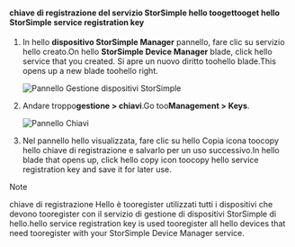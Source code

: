 <!--author=alkohli last changed: 06/22/17-->

#### <a name="tooget-hello-storsimple-service-registration-key"></a><span data-ttu-id="7bc79-101">chiave di registrazione del servizio StorSimple hello tooget</span><span class="sxs-lookup"><span data-stu-id="7bc79-101">tooget hello StorSimple service registration key</span></span>

1. <span data-ttu-id="7bc79-102">In hello **dispositivo StorSimple Manager** pannello, fare clic su servizio hello creato.</span><span class="sxs-lookup"><span data-stu-id="7bc79-102">On hello **StorSimple Device Manager** blade, click hello service that you created.</span></span> <span data-ttu-id="7bc79-103">Si apre un nuovo diritto toohello blade.</span><span class="sxs-lookup"><span data-stu-id="7bc79-103">This opens up a new blade toohello right.</span></span>
   
     ![Pannello Gestione dispositivi StorSimple](./media/storsimple-8000-get-service-registration-key/createssdevman5.png)

2.  <span data-ttu-id="7bc79-105">Andare troppo**gestione > chiavi**.</span><span class="sxs-lookup"><span data-stu-id="7bc79-105">Go too**Management > Keys**.</span></span>
   
     ![Pannello Chiavi](./media/storsimple-8000-get-service-registration-key/getregkey2.png)

3.  <span data-ttu-id="7bc79-107">Nel pannello hello visualizzata, fare clic su hello Copia icona toocopy hello chiave di registrazione e salvarlo per un uso successivo.</span><span class="sxs-lookup"><span data-stu-id="7bc79-107">In hello blade that opens up, click hello copy icon toocopy hello service registration key and save it for later use.</span></span>

> [!NOTE]
> <span data-ttu-id="7bc79-108">chiave di registrazione Hello è tooregister utilizzati tutti i dispositivi che devono tooregister con il servizio di gestione di dispositivi StorSimple di hello.</span><span class="sxs-lookup"><span data-stu-id="7bc79-108">hello service registration key is used tooregister all hello devices that need tooregister with your StorSimple Device Manager service.</span></span>


